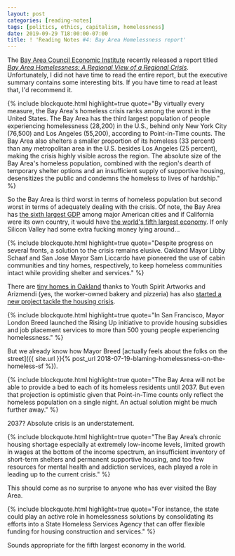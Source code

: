 ```yaml
---
layout: post
categories: [reading-notes]
tags: [politics, ethics, capitalism, homelessness]
date: 2019-09-29 T18:00:00-07:00
title: ! 'Reading Notes #4: Bay Area Homelessness report'
---
```


The [Bay Area Council Economic Institute](http://www.bayareaeconomy.org) recently released a report titled [*Bay Area Homelessness: A Regional View of a Regional Crisis*](http://www.bayareaeconomy.org/files/pdf/Homelessness_Report_2019_web.pdf). Unfortunately, I did not have time to read the entire report, but the executive summary contains some interesting bits. If you have time to read at least that, I'd recommend it.

<!--excerpt-->

{% include blockquote.html
    highlight=true
    quote="By virtually every measure, the Bay Area's homeless crisis ranks among the worst in the United States. The Bay Area has the third largest population of people experiencing homelessness (28,200) in the U.S., behind only New York City (76,500) and Los Angeles (55,200), according to Point-in-Time counts. The Bay Area also shelters a smaller proportion of its homeless (33 percent) than any metropolitan area in the U.S. besides Los Angeles (25 percent), making the crisis highly visible across the region. The absolute size of the Bay Area's homeless population, combined with the region's dearth of temporary shelter options and an insufficient supply of supportive housing, desensitizes the public and condemns the homeless to lives of hardship."
%}

So the Bay Area is third worst in terms of homeless population but second worst in terms of adequately dealing with the crisis. Of note, the Bay Area has [the sixth largest GDP](https://en.wikipedia.org/wiki/List_of_U.S._metropolitan_areas_by_GDP) among major American cities and if California were its own country, it would have [the world's fifth largest economy](https://en.wikipedia.org/wiki/Economy_of_California). If only Silicon Valley had some extra fucking money lying around...

{% include blockquote.html
    highlight=true
    quote="Despite progress on several fronts, a solution to the crisis remains elusive. Oakland Mayor Libby Schaaf and San Jose Mayor Sam Liccardo have pioneered the use of cabin communities and tiny homes, respectively, to keep homeless communities intact while providing shelter and services."
%}

There are [tiny homes in Oakland](https://www.berkeleyside.com/2019/09/11/tiny-houses-for-low-income-youth-popping-up-in-oakland-thanks-to-berkeleys-youth-spirit-artworks) thanks to Youth Spirit Artworks and Arizmendi (yes, the worker-owned bakery and pizzeria) has also [started a new project tackle the housing crisis](https://www.mercurynews.com/2019/05/26/from-baking-bread-to-building-houses-how-arizmendi-is-tackling-the-affordable-housing-crisis/).

{% include blockquote.html
    highlight=true
    quote="In San Francisco, Mayor London Breed launched the Rising Up initiative to provide housing subsidies and job placement services to more than 500 young people experiencing homelessness."
%}

But we already know how Mayor Breed [actually feels about the folks on the street]({{ site.url }}{% post_url 2018-07-19-blaming-homelessness-on-the-homeless-sf %}).

{% include blockquote.html
    highlight=true
    quote="The Bay Area will not be able to provide a bed to each of its homeless residents until 2037. But even that projection is optimistic given that Point-in-Time counts only reflect the homeless population on a single night. An actual solution might be much further away."
%}

2037? Absolute crisis is an understatement.

{% include blockquote.html
    highlight=true
    quote="The Bay Area’s chronic housing shortage especially at extremely low-income levels, limited growth in wages at the bottom of the income spectrum, an insufficient inventory of short-term shelters and permanent supportive housing, and too few resources for mental health and addiction services, each played a role in leading up to the current crisis."
%}

This should come as no surprise to anyone who has ever visited the Bay Area.

{% include blockquote.html
    highlight=true
    quote="For instance, the state could play an active role in homelessness solutions by consolidating its efforts into a State Homeless Services Agency that can offer flexible funding for housing construction and services."
%}

Sounds appropriate for the fifth largest economy in the world.

